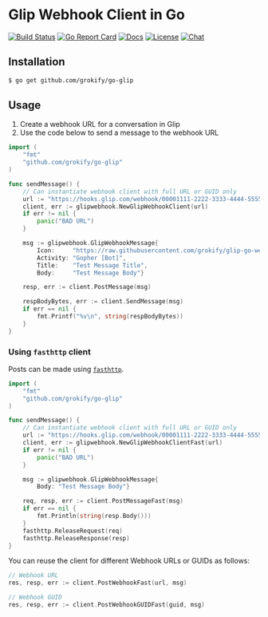 Glip Webhook Client in Go
=========================

[![Build Status][build-status-svg]][build-status-link]
[![Go Report Card][goreport-svg]][goreport-link]
[![Docs][docs-godoc-svg]][docs-godoc-link]
[![License][license-svg]][license-link]
[![Chat][chat-svg]][chat-url]

## Installation

```bash
$ go get github.com/grokify/go-glip
```

## Usage

1. Create a webhook URL for a conversation in Glip
2. Use the code below to send a message to the webhook URL

```go
import (
    "fmt"
    "github.com/grokify/go-glip"
)

func sendMessage() {
    // Can instantiate webhook client with full URL or GUID only
    url := "https://hooks.glip.com/webhook/00001111-2222-3333-4444-555566667777"
    client, err := glipwebhook.NewGlipWebhookClient(url)
    if err != nil {
        panic("BAD URL")
    }

    msg := glipwebhook.GlipWebhookMessage{
        Icon:     "https://raw.githubusercontent.com/grokify/glip-go-webhook/master/glip_gopher_600x600xfff.png",
        Activity: "Gopher [Bot]",
        Title:    "Test Message Title",
        Body:     "Test Message Body"}

    resp, err := client.PostMessage(msg)

    respBodyBytes, err := client.SendMessage(msg)
    if err == nil {
        fmt.Printf("%v\n", string(respBodyBytes))
    }
}
```

### Using `fasthttp` client

Posts can be made using [`fasthttp`](https://github.com/valyala/fasthttp).

```go
import (
    "fmt"
    "github.com/grokify/go-glip"
)

func sendMessage() {
    // Can instantiate webhook client with full URL or GUID only
    url := "https://hooks.glip.com/webhook/00001111-2222-3333-4444-555566667777"
    client, err := glipwebhook.NewGlipWebhookClientFast(url)
    if err != nil {
        panic("BAD URL")
    }

    msg := glipwebhook.GlipWebhookMessage{
        Body: "Test Message Body"}

    req, resp, err := client.PostMessageFast(msg)
    if err == nil {
        fmt.Println(string(resp.Body()))
    }
    fasthttp.ReleaseRequest(req)
    fasthttp.ReleaseResponse(resp)
}
```

You can reuse the client for different Webhook URLs or GUIDs as follows:

```go
// Webhook URL
res, resp, err := client.PostWebhookFast(url, msg)

// Webhook GUID
res, resp, err := client.PostWebhookGUIDFast(guid, msg)
```

 [build-status-svg]: https://github.com/grokify/go-glip/workflows/build/badge.svg
 [build-status-link]: https://github.com/grokify/go-glip/actions
 [goreport-svg]: https://goreportcard.com/badge/github.com/grokify/go-glip
 [goreport-link]: https://goreportcard.com/report/github.com/grokify/go-glip
 [docs-godoc-svg]: https://pkg.go.dev/badge/github.com/grokify/go-glip
 [docs-godoc-link]: https://pkg.go.dev/github.com/grokify/go-glip
 [license-svg]: https://img.shields.io/badge/license-MIT-blue.svg
 [license-link]: https://github.com/grokify/go-glip/blob/master/LICENSE.md
 [chat-svg]: https://img.shields.io/badge/chat-on%20glip-orange.svg
 [chat-url]: https://glipped.herokuapp.com/

